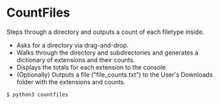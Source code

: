 # CountFiles

 Steps through a directory and outputs a count of each filetype inside.

* Asks for a directory via drag-and-drop.
* Walks through the directory and subdirectories and generates a dictionary of extensions and their counts.
* Displays the totals for each extension to the console.
* (Optionally) Outputs a file ("file_counts.txt") to the User's Downloads folder with the extensions and counts.

```bash
$ python3 countfiles
```
